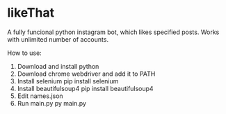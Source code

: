 # likeThat
A fully funcional python instagram bot, which likes specified posts. Works with unlimited number of accounts.

How to use:
1. Download and install python
2. Download chrome webdriver and add it to PATH
3. Install selenium     pip install selenium
4. Install beautifulsoup4     pip install beautifulsoup4
5. Edit names.json
6. Run main.py    py main.py
